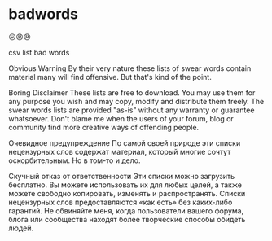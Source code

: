 # badwords

:confounded::rage::angry:

csv list bad words

Obvious Warning
By their very nature these lists of swear words contain material many will find offensive. But that's kind of the point.

Boring Disclaimer
These lists are free to download. You may use them for any purpose you wish and may copy, modify and distribute them freely. The swear words lists are provided "as-is" without any warranty or guarantee whatsoever. Don't blame me when the users of your forum, blog or community find more creative ways of offending people.

Очевидное предупреждение
По самой своей природе эти списки нецензурных слов содержат материал, который многие сочтут оскорбительным. Но в том-то и дело.

Скучный отказ от ответственности
Эти списки можно загрузить бесплатно. Вы можете использовать их для любых целей, а также можете свободно копировать, изменять и распространять. Списки нецензурных слов предоставляются «как есть» без каких-либо гарантий. Не обвиняйте меня, когда пользователи вашего форума, блога или сообщества находят более творческие способы обидеть людей.
